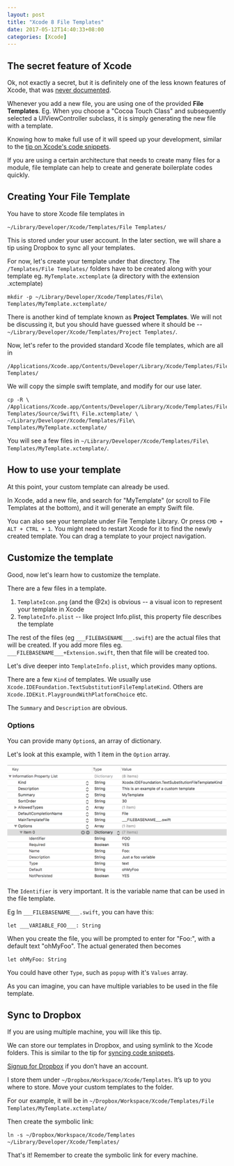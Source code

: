 ```yaml
---
layout: post
title: "Xcode 8 File Templates"
date: 2017-05-12T14:40:33+08:00
categories: [Xcode]
---
```


## The secret feature of Xcode

Ok, not exactly a secret, but it is definitely one of the less known features of Xcode, that was [never documented](https://developer.apple.com/search/?q=xcode%20template).

Whenever you add a new file, you are using one of the provided **File Templates**. Eg. When you choose a "Cocoa Touch Class" and subsequently selected a UIViewController subclass, it is simply generating the new file with a template.

Knowing how to make full use of it will speed up your development, similar to the [tip on Xcode's code snippets](/2014/03/26/tip-use-xcode-snippets/).

If you are using a certain architecture that needs to create many files for a module, file template can help to create and generate boilerplate codes quickly.

## Creating Your File Template

You have to store Xcode file templates in

    ~/Library/Developer/Xcode/Templates/File Templates/

This is stored under your user account. In the later section, we will share a tip using Dropbox to sync all your templates.

For now, let's create your template under that directory. The `/Templates/File Templates/` folders have to be created along with your template eg. `MyTemplate.xctemplate` (a directory with the extension .xctemplate)

    mkdir -p ~/Library/Developer/Xcode/Templates/File\ Templates/MyTemplate.xctemplate/

There is another kind of template known as **Project Templates**. We will not be discussing it, but you should have guessed where it should be -- `~/Library/Developer/Xcode/Templates/Project Templates/`.

Now, let's refer to the provided standard Xcode file templates, which are all in

    /Applications/Xcode.app/Contents/Developer/Library/Xcode/Templates/File Templates/

We will copy the simple swift template, and modify for our use later.

    cp -R \
    /Applications/Xcode.app/Contents/Developer/Library/Xcode/Templates/File\ Templates/Source/Swift\ File.xctemplate/ \
    ~/Library/Developer/Xcode/Templates/File\ Templates/MyTemplate.xctemplate/

You will see a few files in `~/Library/Developer/Xcode/Templates/File\ Templates/MyTemplate.xctemplate/`.

## How to use your template

At this point, your custom template can already be used.

In Xcode, add a new file, and search for "MyTemplate" (or scroll to File Templates at the bottom), and it will generate an empty Swift file.

You can also see your template under File Template Library. Or press `CMD + ALT + CTRL + 1`. You might need to restart Xcode for it to find the newly created template. You can drag a template to your project navigation.

## Customize the template

Good, now let's learn how to customize the template.

There are a few files in a template.

1. `TemplateIcon.png` (and the @2x) is obvious -- a visual icon to represent your template in Xcode
2. `TemplateInfo.plist` -- like project Info.plist, this property file describes the template

The rest of the files (eg `___FILEBASENAME___.swift`) are the actual files that will be created. If you add more files eg. `___FILEBASENAME___+Extension.swift`, then that file will be created too.

Let's dive deeper into `TemplateInfo.plist`, which provides many options.

There are a few `Kind` of templates. We usually use `Xcode.IDEFoundation.TextSubstitutionFileTemplateKind`. Others are `Xcode.IDEKit.PlaygroundWithPlatformChoice` etc.

The `Summary` and `Description` are obvious.

### Options

You can provide many `Option`s, an array of dictionary.

Let's look at this example, with 1 item in the `Option` array.

![Example](/images/xcode-template-options.png)

The `Identifier` is very important. It is the variable name that can be used in the file template.

Eg In `___FILEBASENAME___.swift`, you can have this:

    let ___VARIABLE_FOO___: String

When you create the file, you will be prompted to enter for "Foo:", with a default text "ohMyFoo". The actual generated then becomes

    let ohMyFoo: String

You could have other `Type`, such as `popup` with it's `Values` array.

As you can imagine, you can have multiple variables to be used in the file template.

## Sync to Dropbox

If you are using multiple machine, you will like this tip.

We can store our templates in Dropbox, and using symlink to the Xcode folders. This is similar to the tip for [syncing code snippets](/2014/03/26/tip-use-xcode-snippets/).

[Signup for Dropbox](https://db.tt/GRqFn03) if you don’t have an account.

I store them under `~/Dropbox/Workspace/Xcode/Templates`. It’s up to you where to store. Move your custom templates to the folder.

For our example, it will be in `~/Dropbox/Workspace/Xcode/Templates/File Templates/MyTemplate.xctemplate/`

Then create the symbolic link:

    ln -s ~/Dropbox/Workspace/Xcode/Templates ~/Library/Developer/Xcode/Templates/

That's it! Remember to create the symbolic link for every machine.